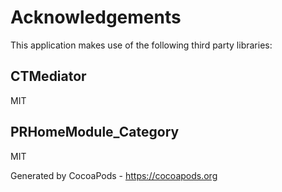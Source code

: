 # Acknowledgements
This application makes use of the following third party libraries:

## CTMediator

MIT


## PRHomeModule_Category

MIT

Generated by CocoaPods - https://cocoapods.org
